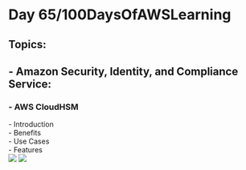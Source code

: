 <h1> Day 65/100DaysOfAWSLearning </h1>
<h2> Topics: </h2>

 <h2>  - Amazon Security, Identity, and Compliance Service: </h2>

<h3> - AWS CloudHSM </h3>
         - Introduction <br>
         - Benefits <br> 
         - Use Cases <br>
         - Features <br>
       

<img src = "https://github.com/thetechgirlgita/100-days-of-aws-learning/blob/master/Images/Day65/65_1.jpg?raw=true">
<img src = "https://github.com/thetechgirlgita/100-days-of-aws-learning/blob/master/Images/Day65/65_2.jpg?raw=true">
